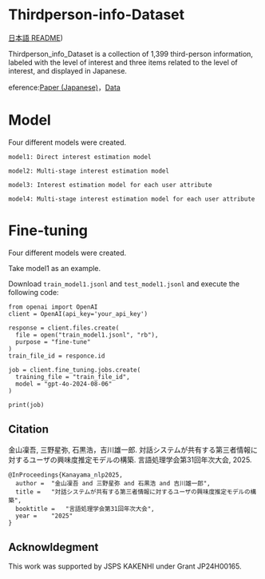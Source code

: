 # Thirdperson-info-Dataset

[日本語 README](https://github.com/IshiguroLab/Thirdperson-info-Dataset/blob/main/README_JP.md))

Thirdperson_info_Dataset is a collection of 1,399 third-person information, labeled with the level of interest and three items related to the level of interest, and displayed in Japanese.

eference:[Paper (Japanese)](https://www.anlp.jp/proceedings/annual_meeting/2025/pdf_dir/D4-3.pdf)，[Data](https://github.com/IshiguroLab/Thirdperson-info-Dataset/tree/main/data)

# Model
Four different models were created.

```
model1: Direct interest estimation model

model2: Multi-stage interest estimation model

model3: Interest estimation model for each user attribute

model4: Multi-stage interest estimation model for each user attribute
```


# Fine-tuning
Four different models were created.

Take model1 as an example.

Download `train_model1.jsonl` and `test_model1.jsonl` and execute the following code:

```
from openai import OpenAI
client = OpenAI(api_key='your_api_key')

response = client.files.create(
  file = open("train_model1.jsonl", "rb"),
  purpose = "fine-tune"
)
train_file_id = responce.id

job = client.fine_tuning.jobs.create(
  training_file = "train_file_id",
  model = "gpt-4o-2024-08-06"
)

print(job)
```

## Citation
金山凜吾, 三野星弥, 石黒浩，吉川雄一郎. 対話システムが共有する第三者情報に対するユーザの興味度推定モデルの構築. 言語処理学会第31回年次大会, 2025.
```
@InProceedings{Kanayama_nlp2025,
  author = 	"金山凜吾 and 三野星弥 and 石黒浩 and 吉川雄一郎",
  title = 	"対話システムが共有する第三者情報に対するユーザの興味度推定モデルの構築",
  booktitle = 	"言語処理学会第31回年次大会",
  year =	"2025"
}
```

## Acknowldegment
This work was supported by JSPS KAKENHI under Grant JP24H00165.


